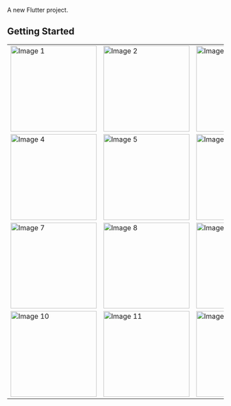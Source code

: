 
A new Flutter project.
## Getting Started

<table>
  <tr>
    <td><img src="https://github.com/Rehman85/Snail-Taxi-App/assets/144882089/f0f5b1ba-eef7-426b-b994-4ddc2f3d2fc8" alt="Image 1" width="200"></td>
    <td><img src="https://github.com/Rehman85/Snail-Taxi-App/assets/144882089/3af67860-0762-4279-b1af-83c07582c9dc" alt="Image 2" width="200"></td>
    <td><img src="https://github.com/Rehman85/Snail-Taxi-App/assets/144882089/26b9b3d2-a22a-43fa-b0ad-fe4dc84d74fb" alt="Image 3" width="200"></td>
  </tr>
  <tr>
    <td><img src="https://github.com/Rehman85/Snail-Taxi-App/assets/144882089/1ace9441-4403-4afe-b7c9-323c43d5363e" alt="Image 4" width="200"></td>
    <td><img src="https://github.com/Rehman85/Snail-Taxi-App/assets/144882089/9992f1f7-0666-488b-a67c-92f9c959da65" alt="Image 5" width="200"></td>
    <td><img src="https://github.com/Rehman85/Snail-Taxi-App/assets/144882089/4f81c5c4-f3f9-46c8-b83e-6aca5027cb6b" alt="Image 6" width="200"></td>
  </tr>
  <tr>
    <td><img src="https://github.com/Rehman85/Snail-Taxi-App/assets/144882089/7e4758c4-8336-424f-aa4f-9ca6938f3b0d" alt="Image 7" width="200"></td>
    <td><img src="https://github.com/Rehman85/Snail-Taxi-App/assets/144882089/f3694556-ed8d-40e0-8790-d8144e927472" alt="Image 8" width="200"></td>
    <td><img src="https://github.com/Rehman85/Snail-Taxi-App/assets/144882089/39f3b9ac-a5b0-49f8-9d88-0676d390c811" alt="Image 9" width="200"></td>
  </tr>
  <tr>
    <td><img src="https://github.com/Rehman85/Snail-Taxi-App/assets/144882089/e085837d-78d1-49a1-97a4-5b344f864989" alt="Image 10" width="200"></td>
    <td><img src="https://github.com/Rehman85/Snail-Taxi-App/assets/144882089/ead1d685-0c6a-4ad5-81b9-d59dd47fc598" alt="Image 11" width="200"></td>
    <td><img src="https://github.com/Rehman85/Snail-Taxi-App/assets/144882089/ead1d685-0c6a-4ad5-81b9-d59dd47fc598" alt="Image 12" width="200"></td>

  
  </tr>
</table>







